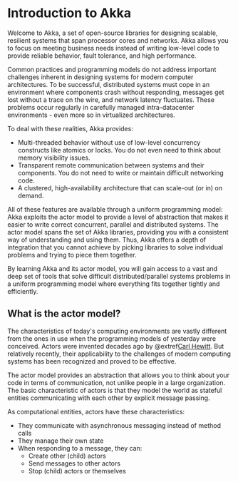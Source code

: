 # Introduction to Akka

Welcome to Akka, a set of open-source libraries for designing scalable, resilient systems that 
span processor cores and networks. Akka allows you to focus on meeting business needs instead 
of writing low-level code to provide reliable behavior, fault tolerance, and high performance.

Common practices and programming models do not address important challenges inherent in designing systems 
for modern computer architectures. To be successful, distributed systems must cope in an environment where components 
crash without responding, messages get lost without a trace on the wire, and network latency fluctuates. 
These problems occur regularly in carefully managed intra-datacenter environments - even more so in virtualized 
architectures.

To deal with these realities, Akka provides:

 * Multi-threaded behavior without use of low-level concurrency constructs like 
   atomics or locks. You do not even need to think about memory visibility issues.
 * Transparent remote communication between systems and their components. You do 
   not need to write or maintain difficult networking code.
 * A clustered, high-availability architecture that can scale-out (or in) on demand. 
 
All of these features are available through a uniform programming model: Akka exploits the actor model 
to provide a level of abstraction that makes it easier to write correct concurrent, parallel and distributed systems. 
The actor model spans the set of Akka libraries, providing you with a consistent way of understanding and using them. 
Thus, Akka offers a depth of integration that you cannot achieve by picking libraries to solve individual problems and
trying to piece them together.

By learning Akka and its actor model, you will gain access to a vast and deep set of tools that solve difficult 
distributed/parallel systems problems in a uniform programming model where everything fits together tightly and 
efficiently.

## What is the actor model?

The characteristics of today's computing environments are vastly different from the ones in use when the programming 
models of yesterday were conceived. Actors were invented decades ago by @extref[Carl Hewitt](wikipedia:Carl_Hewitt#Actor_model).
But relatively recently, their applicability to the challenges of modern computing systems has been recognized and 
proved to be effective.

The actor model provides an abstraction that allows you to think about your code in terms of communication, not unlike
people in a large organization. The basic characteristic of actors is that they model the world as stateful entities
communicating with each other by explicit message passing.

As computational entities, actors have these characteristics:

 * They communicate with asynchronous messaging instead of method calls
 * They manage their own state
 * When responding to a message, they can:
   * Create other (child) actors
   * Send messages to other actors
   * Stop (child) actors or themselves
